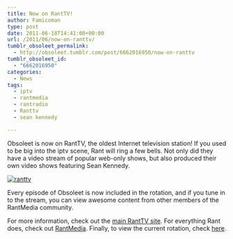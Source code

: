 ```yaml
---
title: Now on RantTV!
author: Famicoman
type: post
date: 2011-06-18T14:41:00+00:00
url: /2011/06/now-on-ranttv/
tumblr_obsoleet_permalink:
  - http://obsoleet.tumblr.com/post/6662016950/now-on-ranttv
tumblr_obsoleet_id:
  - "6662016950"
categories:
  - News
tags:
  - iptv
  - rantmedia
  - rantradio
  - Ranttv
  - sean kennedy

---
```

Obsoleet is now on RantTV, the oldest Internet television station! If you used to be big into the iptv scene, Rant will ring a few bells. Not only did they have a video stream of popular web-only shows, but also produced their own video shows featuring Sean Kennedy.

[![ranttv](/images/uploads/2011/06/tumblr_ln00yy2BwL1qbxpby-300x85.jpg)](/images/uploads/2011/06/tumblr_ln00yy2BwL1qbxpby.jpg)  

Every episode of Obsoleet is now included in the rotation, and if you tune in to the stream, you can view awesome content from other members of the RantMedia community.

For more information, check out the [main RantTV site][1]. For everything Rant does, check out [RantMedia][2]. Finally, to view the current rotation, check [here][3].

 [1]: http://www.rantmedia.ca/ranttv/
 [2]: http://www.rantmedia.ca
 [3]: http://smf.rantradio.com/index.php?topic=3234